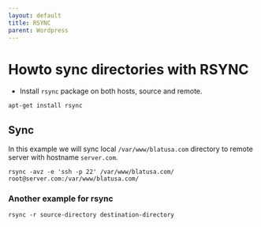 ```yaml
---
layout: default
title: RSYNC      
parent: Wordpress
---
```


# Howto sync directories with RSYNC

* Install `rsync` package on both hosts, source and remote.

````
apt-get install rsync
````

## Sync

In this example we will sync local `/var/www/blatusa.com` directory to remote server with hostname `server.com`.

````
rsync -avz -e 'ssh -p 22' /var/www/blatusa.com/ root@server.com:/var/www/blatusa.com/
````

### Another example for rsync

````
rsync -r source-directory destination-directory
````

